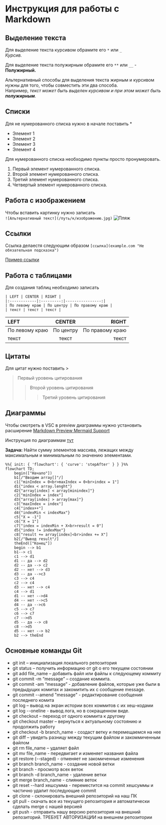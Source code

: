 # Инструкция для работы с Markdown

## Выделение текста

Для выделение текста курсивом обрамите его `*` или `_` <br> 
*Курсив.*

Для выделение текста полужирным обрамите его `**` или `__` - <br> 
**Полужирный.**

Альтернативный способы для выделения текста жирным и курсивом нужны для того, чтобы совместить эти два способа.<br> Например, _текст может быть выделен курсивом и при этом может быть **полужирным**._

## Списки

Для не нумерованного списка нужно в начале поставить *
* Элемент 1
* Элемент 2
* Элемент 3
* Элемент 4

Для нумерованного списка необходимо пункты просто пронумеровать. 
1. Первый элемент нумерованного списка.
2. Второй элемент нумерованного списка.
3. Третий элемент нумерованного списка.
4. Четвертый элемент нумерованного списка.

## Работа с изображением

Чтобы вставить картинку нужно записать <br>`![Альтернативный текст](/путь/к/изображению.jpg)`
![Пляж](images/beach_nature_14-wallpaper-1280x800.jpg)

## Ссылки

Ссылка делаестя следующим образом `[ссылка](example.com "Не обязательная подсказка")`

[Пример ссылки](example.com "Не обязательная подсказка")

## Работа с таблицами
Для создания таблиц необходимо записать
```
| LEFT | CENTER | RIGHT |
|:------------|:---------:|----------------:|
| По левому краю | По центру | По правому краю |
| текст | текст | текст |
```
| LEFT | CENTER | RIGHT |
|:------------|:---------:|----------:|
| По левому краю | По центру | По правому краю |
| текст | текст | текст |


## Цитаты

Для цитат нужно поставить >
> Первый уровень цитирования
>> Второй уровень цитирования
>>> Третий уровень цитирования

## Диаграммы
Чтобы смотреть в VSC в preview диаграммы нужно установить расширение [Markdown Preview Mermaid Support](https://marketplace.visualstudio.com/items?itemName=bierner.markdown-mermaid)

Инструкция по диаграммам [тут](https://habr.com/ru/post/652867/#flowchart)


**Задача:** Найти сумму элементов массива, лежащих между максимальным и минимальным по значению элементами.
```mermaid
%%{ init: { 'flowchart': { 'curve': 'stepAfter' } } }%%
flowchart TD;
    begin(["Начало"]) 
    b1[/"Вводим array[]"/]
    c1["minIndex = 0<br>maxIndex = 0<br>index = 1"]
    d1{"index < array.lenght"}
    d2{"array[index] < array[minindex]"}
    c2["minIndex = index"]
    d3{"array[index] > array[max]"}
    c3["maxIndex = index"]
    c4["index++"]
    d4{"indexMin < indexMax"}
    c5["X = -1"]
    c6["X = 1"]
    c7["index = indexMin + X<br>result = 0"]
    d5{"index != indexMax"}
    c8["result += array[index]<br>index += X"]
    b2[/"Вывод result"/]
    theEnd(["Конец"])
    begin --> b1
    b1--> c1
    c1 --> d1
    d1 -- да --> d2
    d2 -- да --> c2
    d2 -- нет --> d3
    d3 -- да -->c3
    c3 --> c4
    c2 --> c4
    d3 -- нет --> c4
    c4 --> d1
    d1 -- нет -->d4
    d4 -- нет -->c5
    d4 -- да -->c6
    c5 --> c7
    c6 --> c7
    c7 -->d5
    d5 -- да --> c8
    c8 -->d5
    d5 -- нет --> b2
    b2 --> theEnd
```

## **Основные команды Git**

* git init – инициализация локального репозитория
* git status – получить информацию от git о его текущем состоянии
* git add file_name – добавить файл или файлы к следующему коммиту
* git commit -m “message” – создание коммита.
* git commit -am “message” - добавление файлов, которые уже были в предыдущих комитах и закомитить их с сообщение message.
* git commit --amend "message" - редактирование сообщения последнего комита
* git log – вывод на экран истории всех коммитов с их хеш-кодами
* git log --oneline - вывод лога, но в сокращенном виде.
* git checkout – переход от одного коммита к другому
* git checkout master – вернуться к актуальному состоянию и продолжить работу
* git checkout -b branch_name - создаст ветку и перемещаемся на нее
* git diff – увидеть разницу между текущим файлом и закоммиченным файлом
* git rm file_name – удаляет файл
* git mv file_name - передвигает и изменяет названия файла
* git restore (--staged) - отменяет не закомиченные изменения 
* git branch branch_name - создание новой ветки
* git branch - просмотр всех веток
* git branch -d branch_name - удаление ветки
* git merge  branch_name - слияние веток
* git reset --hard хешсумма - переместится на commit хешсуммы и частично удалит последующие commit
* git clone  -  склонировать внешний репозиторий на наш ПК
* git pull  - скачать все из текущего репозитория и автоматически сделать merge с нашей версией 
* git push  - отправить нашу версию репозитория на внешний репозиторий. ТРЕБУЕТ АВТОРИЗАЦИИ на внешнем репозитории 

